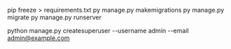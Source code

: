pip freeze > requirements.txt
py manage.py makemigrations
py manage.py migrate
py manage.py runserver

python manage.py createsuperuser --username admin --email admin@example.com